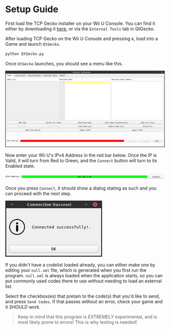 # Setup Guide

First load the TCP Gecko installer on your Wii U Console. You can find it either by downloading it [here](github.com/bullywiiplaza/tcpgecko/archive/master.zip), or via the `External Tools` tab in QtGecko.  

After loading TCP Gecko on the Wii U Console and pressing `A`, load into a Game and launch `QtGecko`.

```cmd
python QtGecko.py
```

Once `QtGecko` launches, you should see a menu like this.

<img src="https://github.com/Korozin/QtGecko/blob/main/Assets/StartUp.png">  

Now enter your Wii U's IPv4 Address in the red bar below. Once the IP is Valid, it will turn from Red to Green, and the `Connect` button will turn to its Enabled state.

<img src="https://github.com/Korozin/QtGecko/blob/main/Assets/ConnectionBar.png"> 

Once you press `Connect`, it should show a dialog stating as such and you can proceed with the next step.

<img src="https://github.com/Korozin/QtGecko/blob/main/Assets/ConnectDialog.png"> 

If you didn't have a codelist loaded already, you can either make one by editing your `null.xml` file, which is generated when you first run the program. `null.xml` is always loaded when the application starts, so you can put commonly used codes there to use without needing to load an external list.

Select the checkbox(es) that pretain to the code(s) that you'd like to send, and press `Send Codes`. If that passes without an error, check your game and it _SHOULD_ work.

> Keep in mind that this program is _EXTREMELY_ experimental, and is most likely prone to errors! This is why testing is needed!